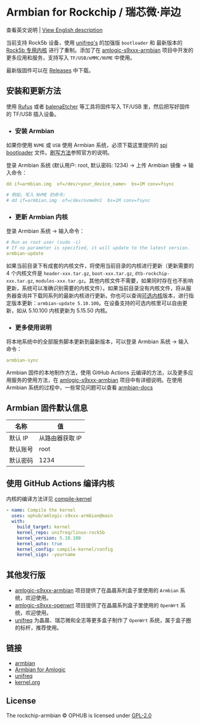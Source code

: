 # Armbian for Rockchip / 瑞芯微·岸边

查看英文说明 | [View English description](README.md)

当前支持 Rock5b 设备，使用 [unifreq's](https://github.com/unifreq) 的加强版 `bootloader` 和 最新版本的 [Rock5b 专用内核](https://github.com/unifreq/linux-rock5b) 进行了重制。添加了在 [amlogic-s9xxx-armbian](https://github.com/ophub/amlogic-s9xxx-armbian) 项目中开发的更多应用和服务，支持写入 `TF/USB/eMMC/NVME` 中使用。

最新版固件可以在 [Releases](https://github.com/ophub/rockchip-armbian/releases) 中下载。

## 安装和更新方法

使用 [Rufus](https://rufus.ie/) 或者 [balenaEtcher](https://www.balena.io/etcher/) 等工具将固件写入 TF/USB 里，然后把写好固件的 TF/USB 插入设备。

- ### 安装 Armbian

如果你使用 `NVME` 或 `USB` 使用 Armbian 系统，必须下载这里提供的 [spi bootloader](build-armbian/u-boot/rock5b) 文件。[刷写方法](https://wiki.radxa.com/Rock5/install/spi)参照官方的说明。

登录 Armbian 系统 (默认用户: root, 默认密码: 1234) → 上传 Armbian 镜像 → 输入命令：

```yaml
dd if=armbian.img  of=/dev/<your_device_name>  bs=1M conv=fsync

# 例如，写入 NVME 的命令:
# dd if=armbian.img  of=/dev/nvme0n1  bs=1M conv=fsync
```

- ### 更新 Armbian 内核

登录 Armbian 系统 → 输入命令：

```yaml
# Run as root user (sudo -i)
# If no parameter is specified, it will update to the latest version.
armbian-update
```
如果当前目录下有成套的内核文件，将使用当前目录的内核进行更新（更新需要的 4 个内核文件是 `header-xxx.tar.gz`, `boot-xxx.tar.gz`, `dtb-rockchip-xxx.tar.gz`, `modules-xxx.tar.gz`。其他内核文件不需要，如果同时存在也不影响更新，系统可以准确识别需要的内核文件）。如果当前目录没有内核文件，将从服务器查询并下载同系列的最新内核进行更新。你也可以查询[可选内核](https://github.com/ophub/kernel/tree/main/pub/rk3588)版本，进行指定版本更新：`armbian-update 5.10.100`。在设备支持的可选内核里可以自由更新，如从 5.10.100 内核更新为 5.15.50 内核。

- ### 更多使用说明

将本地系统中的全部服务脚本更新到最新版本，可以登录 Armbian 系统 → 输入命令：

```yaml
armbian-sync
```

Armbian 固件的本地制作方法，使用 GitHub Actions 云编译的方法，以及更多应用服务的使用方法，在 [amlogic-s9xxx-armbian](https://github.com/ophub/amlogic-s9xxx-armbian) 项目中有详细说明。在使用 Armbian 系统的过程中，一些常见问题可以查看 [armbian-docs](https://github.com/ophub/amlogic-s9xxx-armbian/tree/main/build-armbian/armbian-docs)

## Armbian 固件默认信息

| 名称 | 值 |
| ---- | ---- |
| 默认 IP | 从路由器获取 IP |
| 默认账号 | root |
| 默认密码 | 1234 |

## 使用 GitHub Actions 编译内核

内核的编译方法详见 [compile-kernel](https://github.com/ophub/amlogic-s9xxx-armbian/tree/main/compile-kernel)

```yaml
- name: Compile the kernel
  uses: ophub/amlogic-s9xxx-armbian@main
  with:
    build_target: kernel
    kernel_repo: unifreq/linux-rock5b
    kernel_version: 5.10.100
    kernel_auto: true
    kernel_config: compile-kernel/config
    kernel_sign: -yourname
```

## 其他发行版

- [amlogic-s9xxx-armbian](https://github.com/ophub/amlogic-s9xxx-armbian) 项目提供了在晶晨系列盒子里使用的 `Armbian` 系统，欢迎使用。
- [amlogic-s9xxx-openwrt](https://github.com/ophub/amlogic-s9xxx-openwrt) 项目提供了在晶晨系列盒子里使用的 `OpenWrt` 系统，欢迎使用。
- [unifreq](https://github.com/unifreq/openwrt_packit) 为晶晨、瑞芯微和全志等更多盒子制作了 `OpenWrt` 系统，属于盒子圈的标杆，推荐使用。

## 链接

- [armbian](https://github.com/armbian/build)
- [Armbian for Amlogic](https://github.com/ophub/amlogic-s9xxx-armbian)
- [unifreq](https://github.com/unifreq)
- [kernel.org](https://kernel.org)

## License

The rockchip-armbian © OPHUB is licensed under [GPL-2.0](https://github.com/ophub/rockchip-armbian/blob/main/LICENSE)


